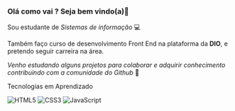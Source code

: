 ### Olá como vai ? Seja bem vindo(a)👋

Sou estudante de *Sistemas de informação* :computer:

Também faço curso de desenvolvimento 
Front End na plataforma da **DIO**, e pretendo seguir carreira na área. 

*Venho estudando alguns projetos para colaborar e adquirir conhecimento contribuindo com a comunidade do Github* :notebook:


Tecnologias em Aprendizado


![HTML5](https://img.shields.io/badge/html5-%23E34F26.svg?style=for-the-badge&logo=html5&logoColor=white)
![CSS3](https://img.shields.io/badge/css3-%231572B6.svg?style=for-the-badge&logo=css3&logoColor=white)
![JavaScript](https://img.shields.io/badge/javascript-%23323330.svg?style=for-the-badge&logo=javascript&logoColor=%23F7DF1E)

